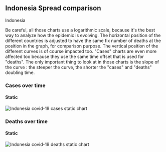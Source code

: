 ## Indonesia Spread comparison 

Indonesia



Be careful, all those charts use a logarithmic scale, because it's the best way to analyze how the epidemic is evolving. 
The horizontal position of the different countries is adjusted to have the same fix number of deaths at the position in the graph, for comparison purpose.
The vertical position of the different curves is of course impacted too.
"Cases" charts are even more affected too because they use the same time offset that is used for "deaths".
The only important thing to look at in those charts is the slope of the curve : the steeper the curve, the shorter the "cases" and "deaths" doubling time.


 
### Cases over time
 
#### Static
![Indonesia covid-19 cases static chart](https://raw.githubusercontent.com/madlag/coronavirus_study/master/notebooks/graphs/2020-03-20/countries/Indonesia/2020-03-20_Indonesia_deaths.png "Indonesia covid-19 cases static chart")   

 
### Deaths over time
 
#### Static
![Indonesia covid-19 deaths static chart](https://raw.githubusercontent.com/madlag/coronavirus_study/master/notebooks/graphs/2020-03-20/countries/Indonesia/2020-03-20_Indonesia_deaths.png "Indonesia covid-19 deaths static chart")   

